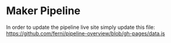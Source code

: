 # Maker Pipeline

In order to update the pipeline live site simply update this file: https://github.com/ferni/pipeline-overview/blob/gh-pages/data.js

